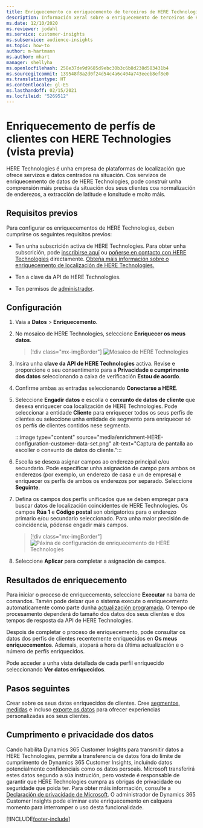 ```yaml
---
title: Enriquecemento co enriquecemento de terceiros de HERE Technologies
description: Información xeral sobre o enriquecemento de terceiros de HERE Technologies.
ms.date: 12/10/2020
ms.reviewer: jodahl
ms.service: customer-insights
ms.subservice: audience-insights
ms.topic: how-to
author: m-hartmann
ms.author: mhart
manager: shellyha
ms.openlocfilehash: 258e37de9d9685d9ebc30b3c6b8d238d583431b4
ms.sourcegitcommit: 139548f8a2d0f24d54c4a6c404a743eeeb8ef8e0
ms.translationtype: HT
ms.contentlocale: gl-ES
ms.lasthandoff: 02/15/2021
ms.locfileid: "5269512"
---
```

# <a name="enrichment-of-customer-profiles-with-here-technologies-preview"></a>Enriquecemento de perfís de clientes con HERE Technologies (vista previa)

HERE Technologies é unha empresa de plataformas de localización que ofrece servizos e datos centrados na situación. Cos servizos de enriquecemento de datos de HERE Technologies, pode construír unha comprensión máis precisa da situación dos seus clientes coa normalización de enderezos, a extracción de latitude e lonxitude e moito máis.

## <a name="prerequisites"></a>Requisitos previos

Para configurar os enriquecementos de HERE Technologies, deben cumprirse os seguintes requisitos previos:

- Ten unha subscrición activa de HERE Technologies. Para obter unha subscrición, pode [inscribirse aquí](https://developer.here.com/sign-up?utm_medium=referral&utm_source=Microsoft-Dynamics-CI&create=Freemium-Basic) ou [poñerse en contacto con HERE Technologies](https://developer.here.com/help?utm_medium=referral&utm_source=Microsoft-Dynamics-CI#how-can-we-help-you) directamente. [Obteña máis información sobre o enriquecemento de localización de HERE Technologies.](https://developer.here.com/location-enrichment?cid=Dev-MicrosoftDynamics-DB-0-Dev-&utm_source=MicrosoftDynamics&utm_medium=referral&utm_campaign=Online_Dev_ReferralMicrosoft)

- Ten a clave da API de HERE Technologies.

- Ten permisos de [administrador](permissions.md#administrator).

## <a name="configuration"></a>Configuración

1. Vaia a **Datos** > **Enriquecemento**.

1. No mosaico de HERE Technologies, seleccione **Enriquecer os meus datos**.

   > [!div class="mx-imgBorder"]
   > ![Mosaico de HERE Technologies](media/HERE-tile.png "Mosaico de HERE Technologies")

1. Insira unha **clave da API de HERE Technologies** activa. Revise e proporcione o seu consentimento para a **Privacidade e cumprimento dos datos** seleccionando a caixa de verificación **Estou de acordo**. 

1. Confirme ambas as entradas seleccionando **Conectarse a HERE**.

1.  Seleccione **Engadir datos** e escolla o **conxunto de datos de cliente** que desexa enriquecer coa localización de HERE Technologies. Pode seleccionar a entidade **Cliente** para enriquecer todos os seus perfís de clientes ou seleccione unha entidade de segmento para enriquecer só os perfís de clientes contidos nese segmento.

    :::image type="content" source="media/enrichment-HERE-configuration-customer-data-set.png" alt-text="Captura de pantalla ao escoller o conxunto de datos do cliente.":::

1. Escolla se desexa asignar campos ao enderezo principal e/ou secundario. Pode especificar unha asignación de campo para ambos os enderezos (por exemplo, un enderezo de casa e un de empresa) e enriquecer os perfís de ambos os enderezos por separado. Seleccione **Seguinte**.

1. Defina os campos dos perfís unificados que se deben empregar para buscar datos de localización coincidentes de HERE Technologies. Os campos **Rúa 1** e **Código postal** son obrigatorios para o enderezo primario e/ou secundario seleccionado. Para unha maior precisión de coincidencia, pódense engadir máis campos.

   > [!div class="mx-imgBorder"]
   > ![Páxina de configuración de enriquecemento de HERE Technologies](media/enrichment-HERE-configuration.png "Páxina de configuración de enriquecemento de HERE Technologies")

1. Seleccione **Aplicar** para completar a asignación de campos.

## <a name="enrichment-results"></a>Resultados de enriquecemento

Para iniciar o proceso de enriquecemento, seleccione **Executar** na barra de comandos. Tamén pode deixar que o sistema execute o enriquecemento automaticamente como parte dunha [actualización programada](system.md#schedule-tab). O tempo de procesamento dependerá do tamaño dos datos dos seus clientes e dos tempos de resposta da API de HERE Technologies.

Despois de completar o proceso de enriquecemento, pode consultar os datos dos perfís de clientes recentemente enriquecidos en **Os meus enriquecementos**. Ademais, atopará a hora da última actualización e o número de perfís enriquecidos.

Pode acceder a unha vista detallada de cada perfil enriquecido seleccionando **Ver datos enriquecidos**.

## <a name="next-steps"></a>Pasos seguintes

Crear sobre os seus datos enriquecidos de clientes. Cree [segmentos](segments.md), [medidas](measures.md) e incluso [exporte os datos](export-destinations.md) para ofrecer experiencias personalizadas aos seus clientes.

## <a name="data-privacy-and-compliance"></a>Cumprimento e privacidade dos datos

Cando habilita Dynamics 365 Customer Insights para transmitir datos a HERE Technologies, permite a transferencia de datos fóra do límite de cumprimento de Dynamics 365 Customer Insights, incluíndo datos potencialmente confidenciais como os datos persoais. Microsoft transferirá estes datos segundo a súa instrución, pero vostede é responsable de garantir que HERE Technologies cumpra as obrigas de privacidade ou seguridade que poida ter. Para obter máis información, consulte a [Declaración de privacidade de Microsoft](https://go.microsoft.com/fwlink/?linkid=396732).
O administrador de Dynamics 365 Customer Insights pode eliminar este enriquecemento en calquera momento para interromper o uso desta funcionalidade.


[!INCLUDE[footer-include](../includes/footer-banner.md)]